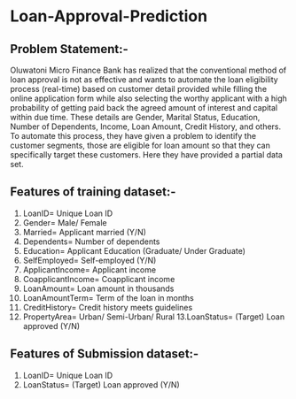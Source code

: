# Loan-Approval-Prediction

## Problem Statement:-
Oluwatoni Micro Finance Bank has realized that the conventional method of loan approval is not as effective and wants to automate the loan eligibility process (real-time) based on customer detail provided while filling the online application form while also selecting the worthy applicant with a high probability of getting paid back the agreed amount of interest and capital within due time. These details are Gender, Marital Status, Education, Number of Dependents, Income, Loan Amount, Credit History, and others. To automate this process, they have given a problem to identify the customer segments, those are eligible for loan amount so that they can specifically target these customers. Here they have provided a partial data set.

## Features of training dataset:-
1. LoanID= Unique Loan ID
2. Gender= Male/ Female
3. Married= Applicant married (Y/N)
4. Dependents= Number of dependents
5. Education= Applicant Education (Graduate/ Under Graduate)
6. SelfEmployed= Self-employed (Y/N)
7. ApplicantIncome= Applicant income
8. CoapplicantIncome= Coapplicant income
9. LoanAmount= Loan amount in thousands
10. LoanAmountTerm= Term of the loan in months
11. CreditHistory= Credit history meets guidelines
12. PropertyArea= Urban/ Semi-Urban/ Rural
13.LoanStatus= (Target) Loan approved (Y/N) 

## Features of Submission dataset:-
1. LoanID= Unique Loan ID
2. LoanStatus= (Target) Loan approved (Y/N)




